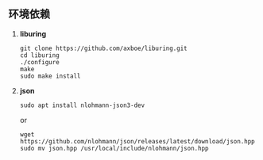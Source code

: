 ## 环境依赖

1. **liburing**

   ```shell
   git clone https://github.com/axboe/liburing.git
   cd liburing
   ./configure
   make
   sudo make install
   ```

2. **json**

   ```shell
   sudo apt install nlohmann-json3-dev
   ```

   or

   ```shell
   wget https://github.com/nlohmann/json/releases/latest/download/json.hpp
   sudo mv json.hpp /usr/local/include/nlohmann/json.hpp
   ```

